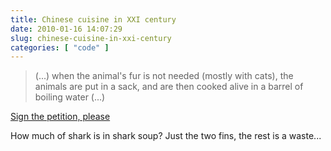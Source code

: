 ```yaml
---
title: Chinese cuisine in XXI century
date: 2010-01-16 14:07:29
slug: chinese-cuisine-in-xxi-century
categories: [ "code" ]
---
```


> (...) when the animal's fur is not needed (mostly with cats), the animals are put in a sack, and are then cooked alive in a barrel of boiling water (...)

[Sign the petition, please](http://www.ptroa.co.il/petitionmovie/petition-English.php)


How much of shark is in shark soup? Just the two fins, the rest is a waste...
